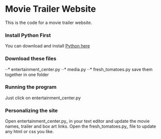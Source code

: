 # Movie Trailer Website
This is the code for a movie trailer website. 

### Install Python First
You can download and install [Python here](https://www.python.org/downloads/release/python-2713/)

### Download these files
⋅⋅* entertainment_center.py
⋅⋅* media.py
⋅⋅* fresh_tomatoes.py
save them together in one folder

### Running the program
Just click on entertainment_center.py

### Personalizing the site
Open entertainment_center.py_ in your text editor and update the movie names, trailer and box art links. Open the fresh_tomatoes.py_ file to update any html or css you like.
